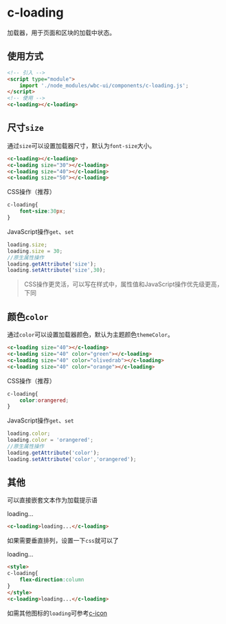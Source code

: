 # c-loading

加载器，用于页面和区块的加载中状态。

## 使用方式

```html
<!-- 引入 -->
<script type="module">
    import './node_modules/wbc-ui/components/c-loading.js';
</script>
<!-- 使用 -->
<c-loading></c-loading>
```

## 尺寸`size`

通过`size`可以设置加载器尺寸，默认为`font-size`大小。

<c-loading></c-loading>
<c-loading size="30"></c-loading>
<c-loading size="40"></c-loading>
<c-loading size="50"></c-loading>

```html
<c-loading></c-loading>
<c-loading size="30"></c-loading>
<c-loading size="40"></c-loading>
<c-loading size="50"></c-loading>
```

CSS操作（推荐）

```css
c-loading{
    font-size:30px;
}
```

JavaScript操作`get`、`set`

```js
loading.size;
loading.size = 30;
//原生属性操作
loading.getAttribute('size');
loading.setAttribute('size',30);
```

> CSS操作更灵活，可以写在样式中，属性值和JavaScript操作优先级更高，下同

## 颜色`color`

通过`color`可以设置加载器颜色，默认为主题颜色`themeColor`。

<c-loading size="40"></c-loading>
<c-loading size="40" color="green"></c-loading>
<c-loading size="40" color="olivedrab"></c-loading>
<c-loading size="40" color="orange"></c-loading>

```html
<c-loading size="40"></c-loading>
<c-loading size="40" color="green"></c-loading>
<c-loading size="40" color="olivedrab"></c-loading>
<c-loading size="40" color="orange"></c-loading>
```

CSS操作（推荐）

```css
c-loading{
    color:orangered;
}
```

JavaScript操作`get`、`set`

```js
loading.color;
loading.color = 'orangered';
//原生属性操作
loading.getAttribute('color');
loading.setAttribute('color','orangered');
```

## 其他

可以直接嵌套文本作为加载提示语

<c-loading>loading...</c-loading>

```html
<c-loading>loading...</c-loading>
```

如果需要垂直排列，设置一下`css`就可以了

<c-loading style="flex-direction:column">loading...</c-loading>

```html
<style>
c-loading{
    flex-direction:column
}
</style>
<c-loading>loading...</c-loading>
```

如需其他图标的`loading`可参考[c-icon](c-icon?id=旋转spin)